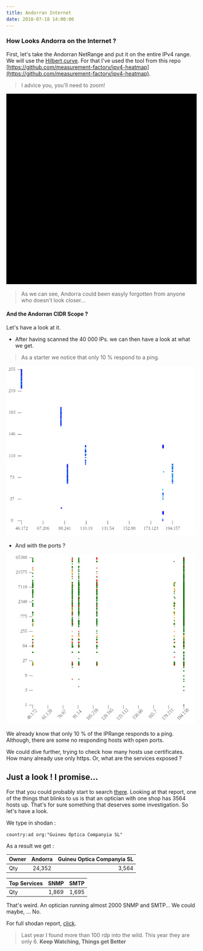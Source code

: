 ```yaml
---
title: Andorran Internet
date: 2018-07-18 14:00:00
---
```


### How Looks Andorra on the Internet ?

First, let's take the Andorran NetRange and put it on the entire IPv4 range. We will use the [Hilbert curve](https://en.wikipedia.org/wiki/Hilbert_curve). For that I've used the tool from this repo [https://github.com/measurement-factory/ipv4-heatmap](https://github.com/measurement-factory/ipv4-heatmap).

> I advice you, you'll need to zoom! 
>


![](/img/AndorraInInternet.png)

> As we can see, Andorra could been easyly forgotten from anyone who doesn't look closer...
>

#### And the Andorran CIDR Scope ? 

Let's have a look at it.

* After having scanned the 40 000 IPs. we can then have a look at what we get. 

> As a starter we notice that only 10 % respond to a ping.
>

![](/img/IVRE-AddressSpace.jpeg)

* And with the ports ?

![](/img/IVRE-IPsPorts.jpeg)


We already know that only 10 % of the IPRange responds to a ping. Although, there are some no responding hosts with open ports. 

We could dive further, trying to check how many hosts use certificates. How many already use only https. Or, what are the services exposed ?

## Just a look ! I promise...

For that you could probably start to search [there](https://www.shodan.io/report/Ox9MLkNM). Looking at that report, one of the things that blinks to us is that an optician with one shop has 3564 hosts up. That's for sure something that deserves some investigation. So let's have a look.

We type in shodan :

~~~~
country:ad org:"Guineu Optica Companyia SL"
~~~~

As a result we get :

| Owner |Andorra | Guineu Optica Companyia SL
| ------------- |:-------------:| -----:|
| Qty | 24,352 | 3,564 |




| Top Services | SNMP | SMTP |
| ------------- |:-------------:| -----:|
| Qty |1,869 | 1,695 |


That's weird. An optician running almost 2000 SNMP and SMTP... We could maybe, ... No.

For full shodan report, [click](https://www.shodan.io/report/Sc7240bf).

> Last year I found more than 100 rdp into the wild. This year they are only 6. **Keep Watching, Things get Better**
>
        
